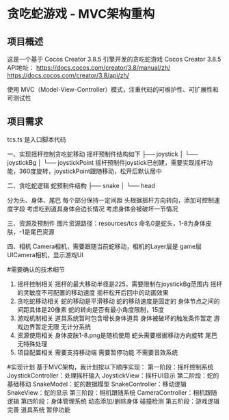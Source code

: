 # 贪吃蛇游戏 - MVC架构重构

## 项目概述
这是一个基于 Cocos Creator 3.8.5 引擎开发的贪吃蛇游戏
Cocos Creator 3.8.5 API地址：
https://docs.cocos.com/creator/3.8/manual/zh/
https://docs.cocos.com/creator/3.8/api/zh/

使用 MVC（Model-View-Controller）模式，注重代码的可维护性、可扩展性和可测试性

## 项目需求
tcs.ts 是入口脚本代码

一、实现摇杆控制贪吃蛇移动
摇杆预制件结构如下
├── joystick
│   └── joystickBg
│       └── joystickPoint
摇杆预制件joystick已创建，需要实现摇杆功能，360度旋转，joystickPoint跟随移动，松开后默认居中

二、贪吃蛇逻辑
蛇预制件结构
├── snake
│   └── head

分为头、身体、尾巴
每个部分保持一定间距
头根据摇杆方向转向，添加可控制速度字段
考虑吃到道具身体会边长情况
考虑身体会被破坏一节情况

三、资源及预制件
图片资源路径：resources/tcs  命名0是蛇头，1-8为身体皮肤，-1是尾巴资源

四、相机
Camera相机，需要跟随当前蛇移动，相机的Layer层是 game层
UICamera相机，显示游戏UI


#需要确认的技术细节
1. 摇杆控制相关
摇杆的最大移动半径是225，需要限制在joystickBg范围内
摇杆的灵敏度不可配置的移动速度
摇杆松开后回中的动画效果
2. 贪吃蛇移动相关
蛇的移动是平滑移动
蛇的移动速度是固定的
身体节点之间的间距具体是20像素
蛇的转向是否有最小角度限制，15度
3. 游戏机制相关
道具系统暂时包含增长身体道具
身体被破坏的触发条件暂定
游戏边界暂定无限
无计分系统
4. 资源使用相关
身体皮肤1-8.png是随机使用
蛇头需要根据移动方向旋转
尾巴无特殊处理
5. 项目配置相关
需要支持移动端
需要暂停功能
不需要音效系统


#实现计划
基于MVC架构，我计划按以下顺序实现：
第一阶段：摇杆控制系统
JoystickController：处理摇杆输入
JoystickView：摇杆UI显示
第二阶段：蛇的基础移动
SnakeModel：蛇的数据模型
SnakeController：移动逻辑
SnakeView：蛇的显示
第三阶段：相机跟随系统
CameraController：相机跟随逻辑
第四阶段：身体管理系统
动态添加/删除身体
碰撞检测
第五阶段：游戏逻辑完善
道具系统
暂停功能